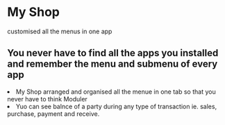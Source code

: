 # My Shop
 customised all the  menus in one app
    <h2>You never have to find all the apps you installed and remember the menu and submenu of every app </h2>
    <li >My Shop arranged and organised all the menue in one tab so that you never have to think Moduler
    <li>Yuo can see balnce of a party during any type of transaction ie. sales, purchase, payment and receive. 